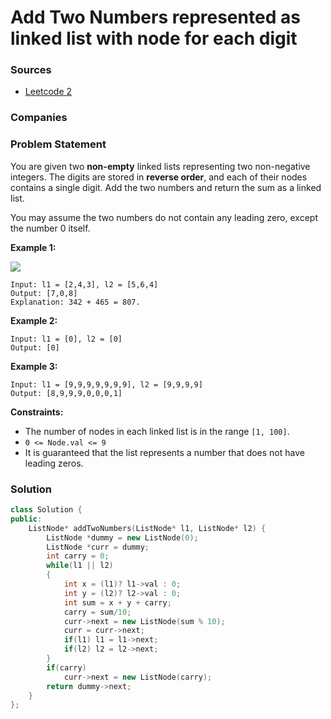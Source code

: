 # Add Two Numbers represented as linked list with node for each digit

### Sources

* [Leetcode 2](https://leetcode.com/problems/add-two-numbers/)

### Companies

### Problem Statement

You are given two **non-empty** linked lists representing two non-negative integers. The digits are stored in **reverse order**, and each of their nodes contains a single digit. Add the two numbers and return the sum as a linked list.

You may assume the two numbers do not contain any leading zero, except the number 0 itself.

**Example 1:** 

![](https://assets.leetcode.com/uploads/2020/10/02/addtwonumber1.jpg)

```text
Input: l1 = [2,4,3], l2 = [5,6,4]
Output: [7,0,8]
Explanation: 342 + 465 = 807.
```

**Example 2:**

```text
Input: l1 = [0], l2 = [0]
Output: [0]
```

**Example 3:**

```text
Input: l1 = [9,9,9,9,9,9,9], l2 = [9,9,9,9]
Output: [8,9,9,9,0,0,0,1]
```

**Constraints:**

* The number of nodes in each linked list is in the range `[1, 100]`.
* `0 <= Node.val <= 9`
* It is guaranteed that the list represents a number that does not have leading zeros.

### Solution

```cpp
class Solution {
public:
    ListNode* addTwoNumbers(ListNode* l1, ListNode* l2) {
        ListNode *dummy = new ListNode(0);
        ListNode *curr = dummy;
        int carry = 0;
        while(l1 || l2)
        {
            int x = (l1)? l1->val : 0;
            int y = (l2)? l2->val : 0;
            int sum = x + y + carry;
            carry = sum/10;
            curr->next = new ListNode(sum % 10);
            curr = curr->next;
            if(l1) l1 = l1->next;
            if(l2) l2 = l2->next;
        }
        if(carry)
            curr->next = new ListNode(carry);
        return dummy->next;
    }
};
```

